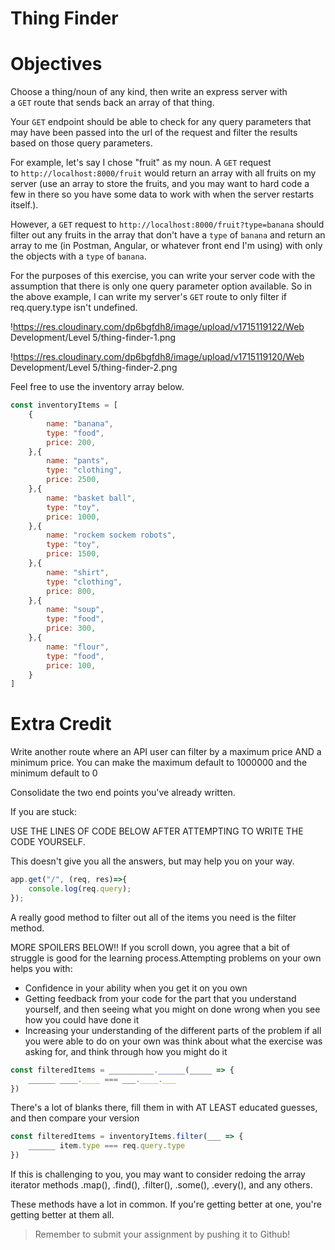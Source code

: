 # Thing Finder

# Objectives

Choose a thing/noun of any kind, then write an express server with a `GET` route that sends back an array of that thing.

Your `GET` endpoint should be able to check for any query parameters that may have been passed into the url of the request and filter the results based on those query parameters.

For example, let's say I chose "fruit" as my noun. A `GET` request to `http://localhost:8000/fruit` would return an array with all fruits on my server (use an array to store the fruits, and you may want to hard code a few in there so you have some data to work with when the server restarts itself.).

However, a `GET` request to `http://localhost:8000/fruit?type=banana` should filter out any fruits in the array that don't have a `type` of `banana` and return an array to me (in Postman, Angular, or whatever front end I'm using) with only the objects with a `type` of `banana`.

For the purposes of this exercise, you can write your server code with the assumption that there is only one query parameter option available. So in the above example, I can write my server's `GET` route to only filter if req.query.type isn't undefined.

!https://res.cloudinary.com/dp6bgfdh8/image/upload/v1715119122/Web Development/Level 5/thing-finder-1.png

!https://res.cloudinary.com/dp6bgfdh8/image/upload/v1715119120/Web Development/Level 5/thing-finder-2.png

Feel free to use the inventory array below.

```jsx
const inventoryItems = [
    {
        name: "banana",
        type: "food",
        price: 200,
    },{
        name: "pants",
        type: "clothing",
        price: 2500,
    },{
        name: "basket ball",
        type: "toy",
        price: 1000,
    },{
        name: "rockem sockem robots",
        type: "toy",
        price: 1500,
    },{
        name: "shirt",
        type: "clothing",
        price: 800,
    },{
        name: "soup",
        type: "food",
        price: 300,
    },{
        name: "flour",
        type: "food",
        price: 100,
    }
]
```

# Extra Credit

Write another route where an API user can filter by a maximum price AND a minimum price. You can make the maximum default to 1000000 and the minimum default to 0

Consolidate the two end points you've already written.

If you are stuck:

USE THE LINES OF CODE BELOW AFTER ATTEMPTING TO WRITE THE CODE YOURSELF.

This doesn't give you all the answers, but may help you on your way.

```jsx
app.get("/", (req, res)=>{
    console.log(req.query);
});
```

A really good method to filter out all of the items you need is the filter method.

MORE SPOILERS BELOW!! If you scroll down, you agree that a bit of struggle is good for the learning process.Attempting problems on your own helps you with:

- Confidence in your ability when you get it on you own
- Getting feedback from your code for the part that you understand yourself, and then seeing what you might on done wrong when you see how you could have done it
- Increasing your understanding of the different parts of the problem if all you were able to do on your own was think about what the exercise was asking for, and think through how you might do it

```jsx
const filteredItems = __________.______(_____ => {
    ______ ____.____ === ___.____.___
})
```

There's a lot of blanks there, fill them in with AT LEAST educated guesses, and then compare your version

```jsx
const filteredItems = inventoryItems.filter(___ => {
    ______ item.type === req.query.type
})
```

If this is challenging to you, you may want to consider redoing the array iterator methods .map(), .find(), .filter(), .some(), .every(), and any others.

These methods have a lot in common. If you're getting better at one, you're getting better at them all.

> Remember to submit your assignment by pushing it to Github!